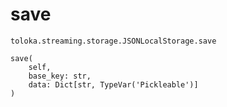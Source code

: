 # save
`toloka.streaming.storage.JSONLocalStorage.save`

```
save(
    self,
    base_key: str,
    data: Dict[str, TypeVar('Pickleable')]
)
```

